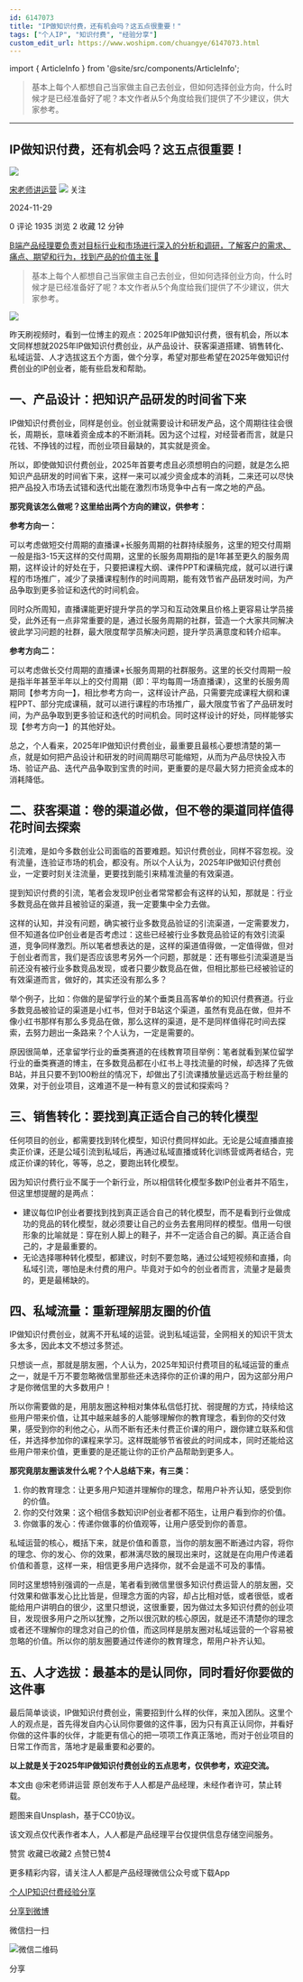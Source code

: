 ```yaml
---
id: 6147073
title: "IP做知识付费，还有机会吗？这五点很重要！"
tags: ["个人IP", "知识付费", "经验分享"]
custom_edit_url: https://www.woshipm.com/chuangye/6147073.html
---
```

import { ArticleInfo } from '@site/src/components/ArticleInfo';

<ArticleInfo
    author="宋老师讲运营"
    authorLink="https://www.woshipm.com/u/345830"
    published="2024-11-29"
    views={1935}
    comments={0}
    collects={2}
/>

> 基本上每个人都想自己当家做主自己去创业，但如何选择创业方向，什么时候才是已经准备好了呢？本文作者从5个角度给我们提供了不少建议，供大家参考。

---

## IP做知识付费，还有机会吗？这五点很重要！

[![](https://static.qidianla.com/woshipm_def_head_1.jpg?imageView2/1/w/72/h/72/q/100)](https://www.woshipm.com/u/345830)

[宋老师讲运营](https://www.woshipm.com/u/345830) ![](https://static.woshipm.com/tag/1101_1@2x.png) 关注

2024-11-29

0 评论 1935 浏览 2 收藏 12 分钟

[B端产品经理要负责对目标行业和市场进行深入的分析和调研，了解客户的需求、痛点、期望和行为，找到产品的价值主张 🔗](https://ke.qidianla.com/courses/bcpm)

> 基本上每个人都想自己当家做主自己去创业，但如何选择创业方向，什么时候才是已经准备好了呢？本文作者从5个角度给我们提供了不少建议，供大家参考。

![](https://image.woshipm.com/2023/07/07/4732f132-1c97-11ee-94c6-00163e0b5ff3.jpg)

昨天刷视频时，看到一位博主的观点：2025年IP做知识付费，很有机会，所以本文同样想就2025年IP做知识付费创业，从产品设计、获客渠道搭建、销售转化、私域运营、人才选拔这五个方面，做个分享，希望对那些希望在2025年做知识付费创业的IP创业者，能有些启发和帮助。

## 一、产品设计：把知识产品研发的时间省下来

IP做知识付费创业，同样是创业。创业就需要设计和研发产品，这个周期往往会很长，周期长，意味着资金成本的不断消耗。因为这个过程，对经营者而言，就是只花钱、不挣钱的过程，而创业项目最缺的，其实就是资金。

所以，即使做知识付费创业，2025年首要考虑且必须想明白的问题，就是怎么把知识产品研发的时间省下来，这样一来可以减少资金成本的消耗，二来还可以尽快把产品投入市场去试错和迭代出能在激烈市场竞争中占有一席之地的产品。

**那究竟该怎么做呢？这里给出两个方向的建议，供参考：**

**参考方向一：**

可以考虑做短交付周期的直播课+长服务周期的社群持续服务，这里的短交付周期一般是指3-15天这样的交付周期，这里的长服务周期指的是1年甚至更久的服务周期，这样设计的好处在于，只要把课程大纲、课件PPT和课稿完成，就可以进行课程的市场推广，减少了录播课程制作的时间周期，能有效节省产品研发时间，为产品争取到更多验证和迭代的时间机会。

同时众所周知，直播课能更好提升学员的学习和互动效果且价格上更容易让学员接受，此外还有一点非常重要的是，通过长服务周期的社群，营造一个大家共同解决彼此学习问题的社群，最大限度帮学员解决问题，提升学员满意度和转介绍率。

**参考方向二：**

可以考虑做长交付周期的直播课+长服务周期的社群服务。这里的长交付周期一般是指半年甚至半年以上的交付周期（即：平均每周一场直播课），这里的长服务周期同【参考方向一】，相比参考方向一，这样设计产品，只需要完成课程大纲和课程PPT、部分完成课稿，就可以进行课程的市场推广，最大限度节省了产品研发时间，为产品争取到更多验证和迭代的时间机会。同时这样设计的好处，同样能够实现【参考方向一】的其他好处。

总之，个人看来，2025年IP做知识付费创业，最重要且最核心要想清楚的第一点，就是如何把产品设计和研发的时间周期尽可能缩短，从而为产品尽快投入市场、验证产品、迭代产品争取到宝贵的时间，更重要的是尽最大努力把资金成本的消耗降低。

## 二、获客渠道：卷的渠道必做，但不卷的渠道同样值得花时间去探索

引流难，是如今多数创业公司面临的首要难题。知识付费创业，同样不容忽视。没有流量，连验证市场的机会，都没有。所以个人认为，2025年IP做知识付费创业，一定要时刻关注流量，更要找到能引来精准流量的有效渠道。

提到知识付费的引流，笔者会发现IP创业者常常都会有这样的认知，那就是：行业多数竞品在做并且被验证的渠道，我一定要集中全力去做。

这样的认知，并没有问题，确实被行业多数竞品验证的引流渠道，一定需要发力，但不知道各位IP创业者是否考虑过：这些已经被行业多数竞品验证的有效引流渠道，竞争同样激烈。所以笔者想表达的是，这样的渠道值得做，一定值得做，但对于创业者而言，我们是否应该思考另外一个问题，那就是：还有哪些引流渠道是当前还没有被行业多数竞品发现，或者只要少数竞品在做，但相比那些已经被验证的有效渠道而言，做好的，其实还没有那么多？

举个例子，比如：你做的是留学行业的某个垂类且高客单价的知识付费赛道。行业多数竞品被验证的渠道是小红书，但对于B站这个渠道，虽然有竞品在做，但并不像小红书那样有那么多竞品在做，那么这样的渠道，是不是同样值得花时间去探索，去努力趟出一条路来？个人认为，一定是需要的。

原因很简单，还拿留学行业的垂类赛道的在线教育项目举例：笔者就看到某位留学行业的垂类赛道的博主，在多数竞品都在小红书上寻找流量的时候，却选择了先做B站，并且只要不到100粉丝的情况下，却做出了引流课播放量远远高于粉丝量的效果，对于创业项目，这难道不是一种有意义的尝试和探索吗？

## 三、销售转化：要找到真正适合自己的转化模型

任何项目的创业，都需要找到转化模型，知识付费同样如此。无论是公域直播直接卖正价课，还是公域引流到私域后，再通过私域直播或转化训练营或两者结合，完成正价课的转化，等等，总之，要跑出转化模型。

因为知识付费行业不属于一个新行业，所以相信转化模型多数IP创业者并不陌生，但这里想提醒的是两点：

*   建议每位IP创业者要找到找到真正适合自己的转化模型，而不是看到行业做成功的竞品的转化模型，就必须要让自己的业务去套用同样的模型。借用一句很形象的比喻就是：穿在别人脚上的鞋子，并不一定适合自己的脚。真正适合自己的，才是最重要的。
*   无论选择哪种转化模型，都建议，时刻不要忽略，通过公域短视频和直播，向私域引流，哪怕是未付费的用户。毕竟对于如今的创业者而言，流量才是最贵的，更是最稀缺的。

## 四、私域流量：重新理解朋友圈的价值

IP做知识付费创业，就离不开私域的运营。说到私域运营，全网相关的知识干货太多太多，因此本文不想过多赘述。

只想谈一点，那就是朋友圈，个人认为，2025年知识付费项目的私域运营的重点之一，就是千万不要忽略微信里那些还未选择你的正价课的用户，因为这部分用户才是你微信里的大多数用户！

所以你需要做的是，用朋友圈这种相对集体私信低打扰、弱提醒的方式，持续给这些用户带来价值，让其中越来越多的人能够理解你的教育理念，看到你的交付效果，感受到你的利他之心，从而不断有还未付费正价课的用户，跟你建立联系和信任，并选择参加你的课程来学习。这样既能够节省彼此的时间成本，同时还能给这些用户带来价值，更重要的是还能让你的正价产品帮助到更多人。

**那究竟朋友圈该发什么呢？个人总结下来，有三类：**

1.  你的教育理念：让更多用户知道并理解你的理念，帮用户补齐认知，感受到你的价值。
2.  你的交付效果：这个相信多数知识IP创业者都不陌生，让用户看到你的价值。
3.  你做事的发心：传递你做事的价值观等，让用户感受到你的善意。

私域运营的核心，概括下来，就是价值和善意，当你的朋友圈不断通过内容，将你的理念、你的发心、你的效果，都淋漓尽致的展现出来时，这就是在向用户传递着价值和善意，这样一来，相信更多用户选择你，就不会是遥不可及的事情。

同时这里想特别强调的一点是，笔者看到微信里很多知识付费运营人的朋友圈，交付效果和做事发心比比皆是，但理念方面的内容，却占比相对低，或者很低，或者能给用户讲明白的很少，这里只想说，这很重要，因为做过太多知识付费的创业项目，发现很多用户之所以犹豫，之所以很沉默的核心原因，就是还不清楚你的理念或者还不理解你的理念对自己的价值，而这同样是朋友圈对私域运营的一个容易被忽略的价值。所以你的朋友圈要通过传递你的教育理念，帮用户补齐认知。

## 五、人才选拔：最基本的是认同你，同时看好你要做的这件事

最后简单谈谈，IP做知识付费创业，需要招到什么样的伙伴，来加入团队。这里个人的观点是，首先得发自内心认同你要做的这件事，因为只有真正认同你，并看好你做的这件事的伙伴，才能更有信心的把一项项工作真正落地，而对于创业项目的日常工作而言，落地才是最重要和必要的。

**以上就是关于2025年IP做知识付费创业的五点思考，仅供参考，欢迎交流。**

本文由 @宋老师讲运营 原创发布于人人都是产品经理，未经作者许可，禁止转载。

题图来自Unsplash，基于CC0协议。

该文观点仅代表作者本人，人人都是产品经理平台仅提供信息存储空间服务。

赞赏 收藏已收藏2 点赞已赞4

更多精彩内容，请关注人人都是产品经理微信公众号或下载App

[个人IP](https://www.woshipm.com/tag/%e4%b8%aa%e4%ba%baip)[知识付费](https://www.woshipm.com/tag/%e7%9f%a5%e8%af%86%e4%bb%98%e8%b4%b9)[经验分享](https://www.woshipm.com/tag/%e7%bb%8f%e9%aa%8c%e5%88%86%e4%ba%ab)

[分享到微博](https://service.weibo.com/share/share.php?appkey=2775287854&title=IP做知识付费，还有机会吗？这五点很重要！&url=https://www.woshipm.com/chuangye/6147073.html&pic=https://image.woshipm.com/2023/07/07/4732f132-1c97-11ee-94c6-00163e0b5ff3.jpg)

微信扫一扫

![微信二维码](https://api.pwmqr.com/qrcode/create/?url=https://www.woshipm.com/chuangye/6147073.html)

分享